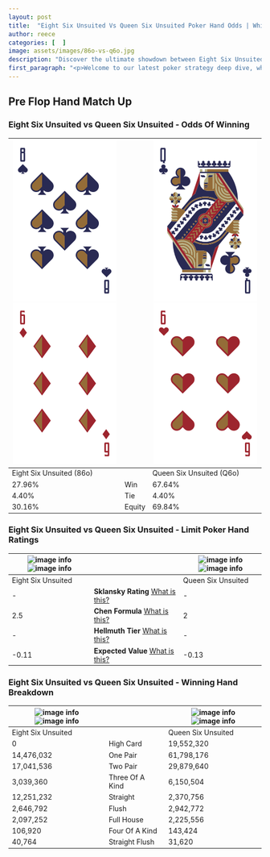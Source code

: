 ```yaml
---
layout: post
title:  "Eight Six Unsuited Vs Queen Six Unsuited Poker Hand Odds | Which Is The Better Hand In Poker? A Complete Guide"
author: reece
categories: [  ]
image: assets/images/86o-vs-q6o.jpg
description: "Discover the ultimate showdown between Eight Six Unsuited and Queen Six Unsuited in poker! Uncover the odds, strategies, and scenarios where one hand triumphs over the other. Get ready to up your poker game with this thrilling analysis."
first_paragraph: "<p>Welcome to our latest poker strategy deep dive, where we're pitting two distinct hands against each other in a high-stakes showdown: Eight Six Unsuited vs Queen Six Unsuited.</p><p>In the dynamic world of poker, every decision counts, and knowing which hand holds the upper hand is key to your success at the table.</p><p>In this article, we'll dissect these two hands, explore the scenarios where one dominates the other, and equip you with the knowledge to make strategic choices that can tip the odds in your favor.</p><p>Get ready to unravel the intriguing dynamics of these poker hands and elevate your game to new heights.</p>"
---
```




[comment]: # (sp0)

## Pre Flop Hand Match Up

<div class="table hand-ratings" markdown="1"> 



### Eight Six Unsuited vs Queen Six Unsuited - Odds Of Winning


    
| ![image info](assets/images/hand1/8.png) ![image info](assets/images/hand1/6o.png) |  | ![image info](assets/images/hand2/q.png) ![image info](assets/images/hand2/6o.png) |
| -------- | -------- | -------- |
| Eight Six Unsuited (86o) |  | Queen Six Unsuited (Q6o) |
| 27.96% | Win | 67.64% |
| 4.40% | Tie | 4.40% |
| 30.16% | Equity | 69.84% |




[comment]: # (sp1)



### Eight Six Unsuited vs Queen Six Unsuited - Limit Poker Hand Ratings


    
| ![image info](https://www.riverpairs.com/assets/images/hand1/8.png) ![image info](https://www.riverpairs.com/assets/images/hand1/6o.png) |  | ![image info](https://www.riverpairs.com/assets/images/hand2/q.png) ![image info](https://www.riverpairs.com/assets/images/hand2/6o.png) |
| -------- | -------- | -------- |
| Eight Six Unsuited |  | Queen Six Unsuited |
| - | **Sklansky Rating** [What is this?](/sklansky-rating-explained) | - |
| 2.5 | **Chen Formula** [What is this?](/chen-formula-explained) | 2 |
| - | **Hellmuth Tier** [What is this?](/Hellmuth-tier-explained) | - |
| -0.11 | **Expected Value** [What is this?](/expected-value-explained) | -0.13 |




[comment]: # (sp2)



### Eight Six Unsuited vs Queen Six Unsuited - Winning Hand Breakdown


    
| ![image info](https://www.riverpairs.com/assets/images/hand1/8.png) ![image info](https://www.riverpairs.com/assets/images/hand1/6o.png) |  | ![image info](https://www.riverpairs.com/assets/images/hand2/q.png) ![image info](https://www.riverpairs.com/assets/images/hand2/6o.png) |
| -------- | -------- | -------- |
| Eight Six Unsuited |  | Queen Six Unsuited |
| 0 | High Card | 19,552,320 |
| 14,476,032 | One Pair | 61,798,176 |
| 17,041,536 | Two Pair | 29,879,640 |
| 3,039,360 | Three Of A Kind | 6,150,504 |
| 12,251,232 | Straight | 2,370,756 |
| 2,646,792 | Flush | 2,942,772 |
| 2,097,252 | Full House | 2,225,556 |
| 106,920 | Four Of A Kind | 143,424 |
| 40,764 | Straight Flush | 31,620 |




[comment]: # (sp3)



</div>

[comment]: # (sp4)



[comment]: # (sp5)

